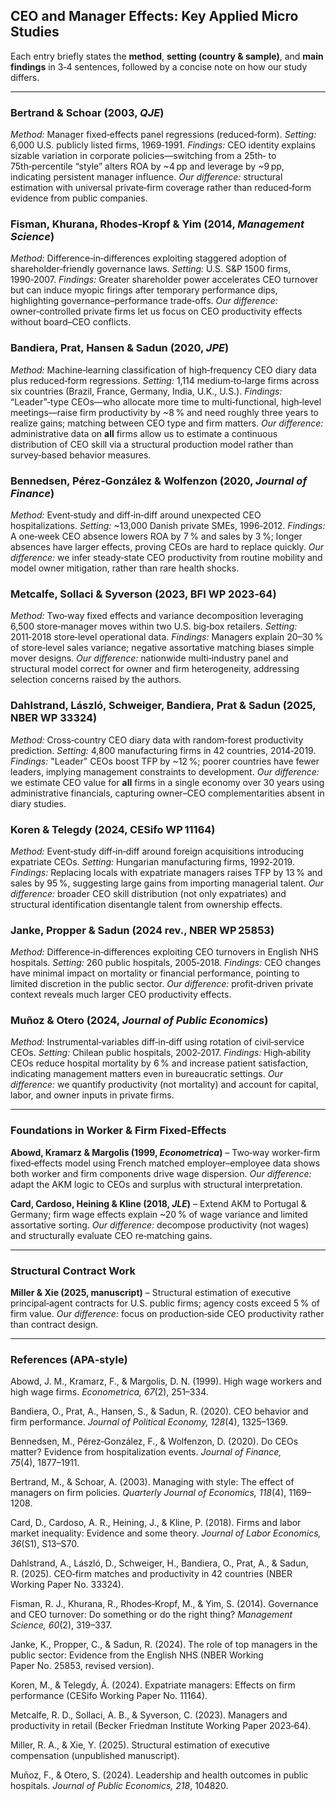## CEO and Manager Effects: Key Applied Micro Studies

Each entry briefly states the **method**, **setting (country & sample)**, and **main findings** in 3‑4 sentences, followed by a concise note on how our study differs.

---

### Bertrand & Schoar (2003, *QJE*)
*Method:* Manager fixed‑effects panel regressions (reduced‑form). *Setting:* 6,000 U.S. publicly listed firms, 1969‑1991. *Findings:* CEO identity explains sizable variation in corporate policies—switching from a 25th‑ to 75th‑percentile “style” alters ROA by ~4 pp and leverage by ~9 pp, indicating persistent manager influence. *Our difference:* structural estimation with universal private‑firm coverage rather than reduced‑form evidence from public companies.

### Fisman, Khurana, Rhodes‑Kropf & Yim (2014, *Management Science*)
*Method:* Difference‑in‑differences exploiting staggered adoption of shareholder‑friendly governance laws. *Setting:* U.S. S&P 1500 firms, 1990‑2007. *Findings:* Greater shareholder power accelerates CEO turnover but can induce myopic firings after temporary performance dips, highlighting governance–performance trade‑offs. *Our difference:* owner‑controlled private firms let us focus on CEO productivity effects without board–CEO conflicts.

### Bandiera, Prat, Hansen & Sadun (2020, *JPE*)
*Method:* Machine‑learning classification of high‑frequency CEO diary data plus reduced‑form regressions. *Setting:* 1,114 medium‑to‑large firms across six countries (Brazil, France, Germany, India, U.K., U.S.). *Findings:* “Leader”‑type CEOs—who allocate more time to multi‑functional, high‑level meetings—raise firm productivity by ~8 % and need roughly three years to realize gains; matching between CEO type and firm matters. *Our difference:* administrative data on **all** firms allow us to estimate a continuous distribution of CEO skill via a structural production model rather than survey‑based behavior measures.

### Bennedsen, Pérez‑González & Wolfenzon (2020, *Journal of Finance*)
*Method:* Event‑study and diff‑in‑diff around unexpected CEO hospitalizations. *Setting:* ~13,000 Danish private SMEs, 1996‑2012. *Findings:* A one‑week CEO absence lowers ROA by 7 % and sales by 3 %; longer absences have larger effects, proving CEOs are hard to replace quickly. *Our difference:* we infer steady‑state CEO productivity from routine mobility and model owner mitigation, rather than rare health shocks.

### Metcalfe, Sollaci & Syverson (2023, BFI WP 2023‑64)
*Method:* Two‑way fixed effects and variance decomposition leveraging 6,500 store‑manager moves within two U.S. big‑box retailers. *Setting:* 2011‑2018 store‑level operational data. *Findings:* Managers explain 20–30 % of store‑level sales variance; negative assortative matching biases simple mover designs. *Our difference:* nationwide multi‑industry panel and structural model correct for owner and firm heterogeneity, addressing selection concerns raised by the authors.

### Dahlstrand, László, Schweiger, Bandiera, Prat & Sadun (2025, NBER WP 33324)
*Method:* Cross‑country CEO diary data with random‑forest productivity prediction. *Setting:* 4,800 manufacturing firms in 42 countries, 2014‑2019. *Findings:* "Leader" CEOs boost TFP by ~12 %; poorer countries have fewer leaders, implying management constraints to development. *Our difference:* we estimate CEO value for **all** firms in a single economy over 30 years using administrative financials, capturing owner–CEO complementarities absent in diary studies.

### Koren & Telegdy (2024, CESifo WP 11164)
*Method:* Event‑study diff‑in‑diff around foreign acquisitions introducing expatriate CEOs. *Setting:* Hungarian manufacturing firms, 1992‑2019. *Findings:* Replacing locals with expatriate managers raises TFP by 13 % and sales by 95 %, suggesting large gains from importing managerial talent. *Our difference:* broader CEO skill distribution (not only expatriates) and structural identification disentangle talent from ownership effects.

### Janke, Propper & Sadun (2024 rev., NBER WP 25853)
*Method:* Difference‑in‑differences exploiting CEO turnovers in English NHS hospitals. *Setting:* 260 public hospitals, 2005‑2018. *Findings:* CEO changes have minimal impact on mortality or financial performance, pointing to limited discretion in the public sector. *Our difference:* profit‑driven private context reveals much larger CEO productivity effects.

### Muñoz & Otero (2024, *Journal of Public Economics*)
*Method:* Instrumental‑variables diff‑in‑diff using rotation of civil‑service CEOs. *Setting:* Chilean public hospitals, 2002‑2017. *Findings:* High‑ability CEOs reduce hospital mortality by 6 % and increase patient satisfaction, indicating management matters even in bureaucratic settings. *Our difference:* we quantify productivity (not mortality) and account for capital, labor, and owner inputs in private firms.

---

### Foundations in Worker & Firm Fixed‑Effects

**Abowd, Kramarz & Margolis (1999, *Econometrica*)** – Two‑way worker‑firm fixed‑effects model using French matched employer–employee data shows both worker and firm components drive wage dispersion. *Our difference:* adapt the AKM logic to CEOs and surplus with structural interpretation.

**Card, Cardoso, Heining & Kline (2018, *JLE*)** – Extend AKM to Portugal & Germany; firm wage effects explain ~20 % of wage variance and limited assortative sorting. *Our difference:* decompose productivity (not wages) and structurally evaluate CEO re‑matching gains.

---

### Structural Contract Work

**Miller & Xie (2025, manuscript)** – Structural estimation of executive principal‑agent contracts for U.S. public firms; agency costs exceed 5 % of firm value. *Our difference:* focus on production‑side CEO productivity rather than contract design.

---

### References (APA‑style)
Abowd, J. M., Kramarz, F., & Margolis, D. N. (1999). High wage workers and high wage firms. *Econometrica, 67*(2), 251–334.

Bandiera, O., Prat, A., Hansen, S., & Sadun, R. (2020). CEO behavior and firm performance. *Journal of Political Economy, 128*(4), 1325–1369.

Bennedsen, M., Pérez‑González, F., & Wolfenzon, D. (2020). Do CEOs matter? Evidence from hospitalization events. *Journal of Finance, 75*(4), 1877–1911.

Bertrand, M., & Schoar, A. (2003). Managing with style: The effect of managers on firm policies. *Quarterly Journal of Economics, 118*(4), 1169–1208.

Card, D., Cardoso, A. R., Heining, J., & Kline, P. (2018). Firms and labor market inequality: Evidence and some theory. *Journal of Labor Economics, 36*(S1), S13–S70.

Dahlstrand, A., László, D., Schweiger, H., Bandiera, O., Prat, A., & Sadun, R. (2025). CEO‑firm matches and productivity in 42 countries (NBER Working Paper No. 33324).

Fisman, R. J., Khurana, R., Rhodes‑Kropf, M., & Yim, S. (2014). Governance and CEO turnover: Do something or do the right thing? *Management Science, 60*(2), 319–337.

Janke, K., Propper, C., & Sadun, R. (2024). The role of top managers in the public sector: Evidence from the English NHS (NBER Working Paper No. 25853, revised version).

Koren, M., & Telegdy, Á. (2024). Expatriate managers: Effects on firm performance (CESifo Working Paper No. 11164).

Metcalfe, R. D., Sollaci, A. B., & Syverson, C. (2023). Managers and productivity in retail (Becker Friedman Institute Working Paper 2023‑64).

Miller, R. A., & Xie, Y. (2025). Structural estimation of executive compensation (unpublished manuscript).

Muñoz, F., & Otero, S. (2024). Leadership and health outcomes in public hospitals. *Journal of Public Economics, 218*, 104820.

